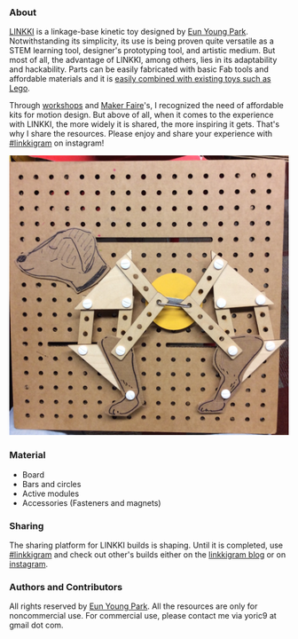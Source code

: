 ### About
[LINKKI](https://vimeo.com/142410721) is a linkage-base kinetic toy designed by [Eun Young Park](http://eunyoungpark.co/). Notwithstanding its simplicity, its use is being proven quite versatile as a STEM learning tool, designer's prototyping tool, and artistic medium. But most of all, the advantage of LINKKI, among others, lies in its adaptability and hackability. Parts can be easily fabricated with basic Fab tools and affordable materials and it is [easily combined with existing toys such as Lego](https://github.com/yoric9/linkki/blob/master/LINKKIwithLego.JPG?raw=true). 

Through [workshops](https://vimeo.com/137459157) and [Maker Faire](http://bit.ly/22ycs9l)'s, I recognized the need of affordable kits for motion design. But above of all, when it comes to the experience with LINKKI, the more widely it is shared, the more inspiring it gets. That's why I share the resources. Please enjoy and share your experience with [#linkkigram](https://www.instagram.com/explore/tags/linkkigram/) on instagram!

![cardboard linkki](https://github.com/yoric9/linkki/blob/master/cardboardLINKKI_dog.JPG?raw=true)

### Material 
- Board 
- Bars and circles
- Active modules
- Accessories (Fasteners and magnets)

### Sharing
The sharing platform for LINKKI builds is shaping. Until it is completed, use [#linkkigram](https://www.instagram.com/explore/tags/linkkigram/) and check out other's builds either on the [linkkigram blog](http://linkkigram.tumblr.com/) or on [instagram](https://www.instagram.com/explore/tags/linkkigram/). 

### Authors and Contributors
All rights reserved by [Eun Young Park](http://eunyoungpark.co/). All the resources are only for noncommercial use. For commercial use, please contact me via yoric9 at gmail dot com.


